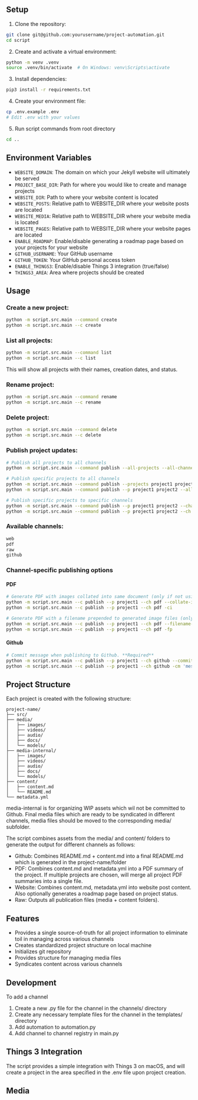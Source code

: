 ## Setup
1. Clone the repository:
```bash
git clone git@github.com:yourusername/project-automation.git
cd script
```

2. Create and activate a virtual environment:
```bash
python -m venv .venv
source .venv/bin/activate  # On Windows: venv\Scripts\activate
```

3. Install dependencies:
```bash
pip3 install -r requirements.txt
```

4. Create your environment file:
```bash
cp .env.example .env
# Edit .env with your values
```

5. Run script commands from root directory
```bash
cd ..
```

## Environment Variables
- `WEBSITE_DOMAIN`: The domain on which your Jekyll website will ultimately be served
- `PROJECT_BASE_DIR`: Path for where you would like to create and manage projects
- `WEBSITE_DIR`: Path to where your website content is located
- `WEBSITE_POSTS`: Relative path to WEBSITE_DIR where your website posts are located
- `WEBSITE_MEDIA`: Relative path to WEBSITE_DIR where your website media is located
- `WEBSITE_PAGES`: Relative path to WEBSITE_DIR where your website pages are located
- `ENABLE_ROADMAP`: Enable/disable generating a roadmap page based on your projects for your website
- `GITHUB_USERNAME`: Your GitHub username
- `GITHUB_TOKEN`: Your GitHub personal access token
- `ENABLE_THINGS3`: Enable/disable Things 3 integration (true/false)
- `THINGS3_AREA`: Area where projects should be created

## Usage

### Create a new project:
```bash
python -m script.src.main --command create
python -m script.src.main --c create
```

### List all projects:
```bash
python -m script.src.main --command list
python -m script.src.main --c list
```
This will show all projects with their names, creation dates, and status.

### Rename project:
```bash
python -m script.src.main --command rename
python -m script.src.main --c rename
```

### Delete project:
```bash
python -m script.src.main --command delete
python -m script.src.main --c delete
```

### Publish project updates:
```bash
# Publish all projects to all channels
python -m script.src.main --command publish --all-projects --all-channels

# Publish specific projects to all channels
python -m script.src.main --command publish --projects project1 project2 --all-channels
python -m script.src.main --command publish --p project1 project2 --all-channels

# Publish specific projects to specific channels
python -m script.src.main --command publish --p project1 project2 --channels channel1 channel2
python -m script.src.main --command publish --p project1 project2 --ch channel1 channel2
```

### Available channels:
```bash
web
pdf
raw
github
```

### Channel-specific publishing options

#### PDF
```bash
# Generate PDF with images collated into same document (only if not using --filename-prepend). **Optional, default is false.**
python -m script.src.main --c publish --p project1 --ch pdf --collate-images
python -m script.src.main --c publish --p project1 --ch pdf -ci

# Generate PDF with a filename prepended to generated image files (only if not using --collate-images). **Optional, default is ''**
python -m script.src.main --c publish --p project1 --ch pdf --filename-prepend
python -m script.src.main --c publish --p project1 --ch pdf -fp
```

#### Github
```bash
# Commit message when publishing to Github. **Required**
python -m script.src.main --c publish --p project1 --ch github --commit-message 'message'
python -m script.src.main --c publish --p project1 --ch github -cm 'message'
```

## Project Structure
Each project is created with the following structure:
```
project-name/
├── src/
├── media/
│   ├── images/
│   ├── videos/
│   ├── audio/
│   ├── docs/
│   └── models/
├── media-internal/
│   ├── images/
│   ├── videos/
│   ├── audio/
│   ├── docs/
│   └── models/
├── content/ 
│   ├── content.md
│   └── README.md
└── metadata.yml
```

media-internal is for organizing WIP assets which wil not be committed to Github. Final media files which are ready to be syndicated in different channels, media files should be moved to the corresponding media/ subfolder.

The script combines assets from the media/ and content/ folders to generate the output for different channels as follows:

- Github: Combines README.md + content.md into a final README.md which is generated in the project-name/folder
- PDF: Combines content.md and metadata.yml into a PDF summary of the project. If multiple projects are chosen, will merge all project PDF summaries into a single file.
- Website: Combines content.md, metadata.yml into website post content. Also optionally generates a roadmap page based on project status.
- Raw: Outputs all publication files (media + content folders).

## Features
- Provides a single source-of-truth for all project information to eliminate toil in managing across various channels
- Creates standardized project structure on local machine
- Initializes git repository
- Provides structure for managing media files
- Syndicates content across various channels

## Development
To add a channel
1. Create a new .py file for the channel in the channels/ directory
2. Create any necessary template files for the channel in the templates/ directory
3. Add automation to automation.py
4. Add channel to channel registry in main.py

## Things 3 Integration
The script provides a simple integration with Things 3 on macOS, and will create a project in the area specified in the .env file upon project creation.

## Media



